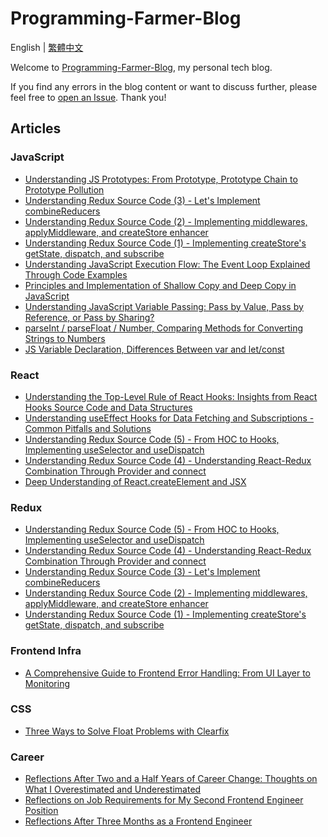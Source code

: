 # Programming-Farmer-Blog

English | [繁體中文](./docs/README.zh-TW.md)

Welcome to [Programming-Farmer-Blog](https://www.programfarmer.com/en-US), my personal tech blog.

If you find any errors in the blog content or want to discuss further, please feel free to [open an Issue](https://github.com/LiangYingC/Programming-Farmer-Blog/issues). Thank you!

## Articles

### JavaScript

- [Understanding JS Prototypes: From Prototype, Prototype Chain to Prototype Pollution](https://www.programfarmer.com/articles/2024/javascript-understand-prototype-and-prototype-pollution)
- [Understanding Redux Source Code (3) - Let's Implement combineReducers](https://www.programfarmer.com/articles/2022/redux-make-combineReducers)
- [Understanding Redux Source Code (2) - Implementing middlewares, applyMiddleware, and createStore enhancer](https://www.programfarmer.com/articles/2021/redux-make-createStore-enhancer-and-applyMiddleware)
- [Understanding Redux Source Code (1) - Implementing createStore's getState, dispatch, and subscribe](https://www.programfarmer.com/articles/2021/redux-make-createStore-getState-dispatch-subscribe)
- [Understanding JavaScript Execution Flow: The Event Loop Explained Through Code Examples](https://www.programfarmer.com/articles/2021/javascript-browser-event-loop)
- [Principles and Implementation of Shallow Copy and Deep Copy in JavaScript](https://www.programfarmer.com/articles/2021/javascript-shallow-copy-deep-copy)
- [Understanding JavaScript Variable Passing: Pass by Value, Pass by Reference, or Pass by Sharing?](https://www.programfarmer.com/articles/2021/javascript-pass-by-value-pass-by-reference-pass-by-sharing)
- [parseInt / parseFloat / Number, Comparing Methods for Converting Strings to Numbers](https://www.programfarmer.com/articles/2020/javascript-parseInt-parseFloat-Number)
- [JS Variable Declaration, Differences Between var and let/const](https://www.programfarmer.com/articles/2020/javascript-var-let-const-for-loop)

### React

- [Understanding the Top-Level Rule of React Hooks: Insights from React Hooks Source Code and Data Structures](https://www.programfarmer.com/articles/2025/react-understand-call-hooks-at-top-level-rule)
- [Understanding useEffect Hooks for Data Fetching and Subscriptions - Common Pitfalls and Solutions](https://www.programfarmer.com/articles/2025/react-understand-useEffect-fetching-and-subscription)
- [Understanding Redux Source Code (5) - From HOC to Hooks, Implementing useSelector and useDispatch](https://www.programfarmer.com/articles/2023/redux-make-useSelector-useDispatch)
- [Understanding Redux Source Code (4) - Understanding React-Redux Combination Through Provider and connect](https://www.programfarmer.com/articles/2023/redux-make-provider-and-connect)
- [Deep Understanding of React.createElement and JSX](https://www.programfarmer.com/articles/2021/react-depth-jsx)

### Redux

- [Understanding Redux Source Code (5) - From HOC to Hooks, Implementing useSelector and useDispatch](https://www.programfarmer.com/articles/2023/redux-make-useSelector-useDispatch)
- [Understanding Redux Source Code (4) - Understanding React-Redux Combination Through Provider and connect](https://www.programfarmer.com/articles/2023/redux-make-provider-and-connect)
- [Understanding Redux Source Code (3) - Let's Implement combineReducers](https://www.programfarmer.com/articles/2022/redux-make-combineReducers)
- [Understanding Redux Source Code (2) - Implementing middlewares, applyMiddleware, and createStore enhancer](https://www.programfarmer.com/articles/2021/redux-make-createStore-enhancer-and-applyMiddleware)
- [Understanding Redux Source Code (1) - Implementing createStore's getState, dispatch, and subscribe](https://www.programfarmer.com/articles/2021/redux-make-createStore-getState-dispatch-subscribe)

### Frontend Infra

- [A Comprehensive Guide to Frontend Error Handling: From UI Layer to Monitoring](https://www.programfarmer.com/articles/2023/frontend-basic-error-system)

### CSS

- [Three Ways to Solve Float Problems with Clearfix](https://www.programfarmer.com/articles/2019/css-float-and-flex)

### Career

- [Reflections After Two and a Half Years of Career Change: Thoughts on What I Overestimated and Underestimated](https://www.programfarmer.com/articles/2023/career-be-frontend-after-two-years)
- [Reflections on Job Requirements for My Second Frontend Engineer Position](https://www.programfarmer.com/articles/2021/career-second-frontend-job-conditions-review)
- [Reflections After Three Months as a Frontend Engineer](https://www.programfarmer.com/articles/2020/career-be-frontend-after-three-months)
